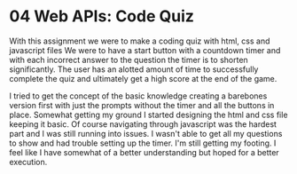 # 04 Web APIs: Code Quiz
With this assignment we were to make a coding quiz with html, css and javascript files
We were to have a start button with a countdown timer and with each incorrect answer to the question the timer is to shorten significantly.
The user has an alotted amount of time to successfully complete the quiz and ultimately get a high score at the end of the game.

I tried to get the concept of the basic knowledge creating a barebones version first with just the prompts without the timer and all the buttons in place. Somewhat getting my ground I started designing the html and css file keeping it basic. Of course navigating through javascript was the hardest part and I was still running into issues. I wasn't able to get all my questions to show and had trouble setting up the timer. I'm still getting my footing. I feel like I have somewhat of a better understanding but hoped for a better execution.